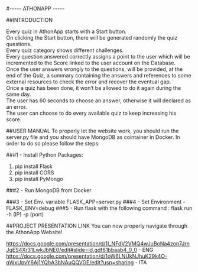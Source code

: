 #----- ATHONAPP -----

##INTRODUCTION

Every quiz in AthonApp starts with a Start button.\
On clicking the Start button, there will be generated randomly the quiz questions.\
Every quiz category shows different challenges.\
Every question answered correctly assigns a point to the user which will be \
incremented to the Score linked to the user account on the Database. \
Once the user answers wrongly to the questions, will be provided, at the end of the Quiz,
a summary containing the answers and references to some external resources to check the error
and recover the eventual gap.\
Once a quiz has been done, it won’t be allowed to do it again during the same day.\
The user has 60 seconds to choose an answer, otherwise it will declared as an error. \
The user can choose to do every available quiz to keep increasing his score.

##USER MANUAL 
To properly let the website work, you should run the server.py file and you should have MongoDB as cointainer in Docker.
In order to do so please follow the steps:

###1 - Install Python Packages:

  1. pip install Flask
  2. pip install CORS
  3. pip install PyMongo

###2 - Run MongoDB from Docker

###3 - Set Env. variable FLASK_APP=server.py 
###4 - Set Environment - FLASK_ENV=debug 
###5 - Run flask with the following command : flask run -h (IP) -p (port) 


##PROJECT PRESENTATION LINK
You can now properly navigate through the AthonApp Website!


https://docs.google.com/presentation/d/1I_NFdV2VMQ4wJuBoNa4zon7JrnJgES4Xr31LwkJbNE0/edit#slide=id.gdf81bbaab4_0_0 -  ENG
https://docs.google.com/presentation/d/1oW6LNUkNJhuK29k4O-qWxUpvY6Aj1YQhA3bNAuQQVGE/edit?usp=sharing -  ITA



